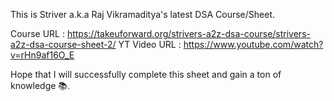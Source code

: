 This is Striver a.k.a Raj Vikramaditya's latest DSA Course/Sheet.

Course URL : https://takeuforward.org/strivers-a2z-dsa-course/strivers-a2z-dsa-course-sheet-2/
YT Video URL : https://www.youtube.com/watch?v=rHn9af16O_E

Hope that I will successfully complete this sheet and gain a ton of knowledge 📚.
